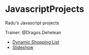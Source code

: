 # JavascriptProjects
Radu's Javascript projects

 Trainer: @Dragos Dehelean
* [Dynamic Shopping List](http://htmlpreview.github.io/?https://github.com/RaduLecca/JavascriptProjects/blob/master/Dynamic-Shopping-list/Dynamic-Shopping-List.html)
* [Slideshow](http://htmlpreview.github.io/?https://github.com/RaduLecca/JavascriptProjects/blob/master/Slideshow/index.html)
